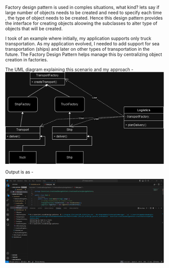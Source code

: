 Factory design pattern is used in comples situations, what kind?
lets say if large number of objects needs to be created and need to specify each time , the type of object needs to be created.
Hence this design pattern provides the interface for creating objects aloowing the subclasses to alter type of objects that will be created.

I took of an example where initially, my application supports only truck transportation. As my application evolved, I needed to add support for sea transportation (ships) and later on other types of transportation in the future. The Factory Design Pattern helps manage this by centralizing object creation in factories.

The UML diagram explaining this scenario and my approach -
![UML Diagram](Excersize1\CreationalDesignPattern\CreationalFactoryDesignPattern\UML.drawio.png)

Output is as - 

![Output](Excersize1\CreationalDesignPattern\CreationalFactoryDesignPattern\Output.png)
